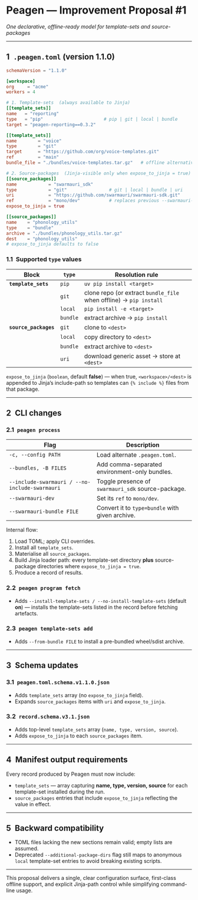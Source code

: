 # Peagen — Improvement Proposal #1

*One declarative, offline-ready model for template-sets and source-packages*

---

## 1 `.peagen.toml` (version 1.1.0)

```toml
schemaVersion = "1.1.0"

[workspace]
org     = "acme"
workers = 4

# 1. Template-sets  (always available to Jinja)
[[template_sets]]
name   = "reporting"
type   = "pip"                       # pip | git | local | bundle
target = "peagen-reporting==0.3.2"

[[template_sets]]
name        = "voice"
type        = "git"
target      = "https://github.com/org/voice-templates.git"
ref         = "main"
bundle_file = "./bundles/voice-templates.tar.gz"   # offline alternative

# 2. Source-packages  (Jinja-visible only when expose_to_jinja = true)
[[source_packages]]
name            = "swarmauri_sdk"
type            = "git"                # git | local | bundle | uri
uri             = "https://github.com/swarmauri/swarmauri-sdk.git"
ref             = "mono/dev"           # replaces previous --swarmauri-dev flag
expose_to_jinja = true

[[source_packages]]
name    = "phonology_utils"
type    = "bundle"
archive = "./bundles/phonology_utils.tar.gz"
dest    = "phonology_utils"
# expose_to_jinja defaults to false
```

### 1.1 Supported `type` values

| Block                 | `type`   | Resolution rule                                                    |
| --------------------- | -------- | ------------------------------------------------------------------ |
| **`template_sets`**   | `pip`    | `uv pip install <target>`                                          |
|                       | `git`    | clone repo (or extract `bundle_file` when offline) → `pip install` |
|                       | `local`  | `pip install -e <target>`                                          |
|                       | `bundle` | extract archive → `pip install`                                    |
| **`source_packages`** | `git`    | clone to `<dest>`                                                  |
|                       | `local`  | copy directory to `<dest>`                                         |
|                       | `bundle` | extract archive to `<dest>`                                        |
|                       | `uri`    | download generic asset → store at `<dest>`                         |

`expose_to_jinja` (`boolean`, default **false**) — when true, `<workspace>/<dest>` is appended to Jinja’s include-path so templates can `{% include %}` files from that package.

---

## 2 CLI changes

### 2.1 `peagen process`

| Flag                                           | Description                                        |
| ---------------------------------------------- | -------------------------------------------------- |
| `-c, --config PATH`                            | Load alternate `.peagen.toml`.                     |
| `--bundles, -B FILES`                          | Add comma-separated environment-only bundles.      |
| `--include-swarmauri / --no-include-swarmauri` | Toggle presence of `swarmauri_sdk` source-package. |
| `--swarmauri-dev`                              | Set its `ref` to `mono/dev`.                       |
| `--swarmauri-bundle FILE`                      | Convert it to `type=bundle` with given archive.    |

Internal flow:

1. Load TOML; apply CLI overrides.
2. Install all `template_sets`.
3. Materialise all `source_packages`.
4. Build Jinja loader path: every template-set directory **plus** source-package directories where `expose_to_jinja = true`.
5. Produce a record of results.

### 2.2 `peagen program fetch`

* Adds `--install-template-sets / --no-install-template-sets` (default **on**) — installs the template-sets listed in the record before fetching artefacts.

### 2.3 `peagen template-sets add`

* Adds `--from-bundle FILE` to install a pre-bundled wheel/sdist archive.

---

## 3 Schema updates

### 3.1 `peagen.toml.schema.v1.1.0.json`

* Adds `template_sets` array (no `expose_to_jinja` field).
* Expands `source_packages` items with `uri` and `expose_to_jinja`.

### 3.2 `record.schema.v3.1.json`

* Adds top-level `template_sets` array (`name, type, version, source`).
* Adds `expose_to_jinja` to each `source_packages` item.

---

## 4 Manifest output requirements

Every record produced by Peagen must now include:

* `template_sets` — array capturing **name, type, version, source** for each template-set installed during the run.
* `source_packages` entries that include `expose_to_jinja` reflecting the value in effect.

---

## 5 Backward compatibility

* TOML files lacking the new sections remain valid; empty lists are assumed.
* Deprecated `--additional-package-dirs` flag still maps to anonymous `local` template-set entries to avoid breaking existing scripts.

---

This proposal delivers a single, clear configuration surface, first-class offline support, and explicit Jinja-path control while simplifying command-line usage.
